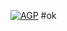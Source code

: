 [![AGP](https://github.com/tkjsmkn2bandung/javacode/actions/workflows/auto.yml/badge.svg?event=repository_dispatch)](https://github.com/tkjsmkn2bandung/javacode/actions/workflows/auto.yml)
#ok
